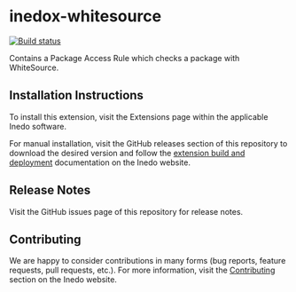 # inedox-whitesource

[![Build status](https://ci.appveyor.com/api/projects/status/34o2521kcjufuc7r/branch/master?svg=true)](https://ci.appveyor.com/project/Inedo/inedox-whitesource/branch/master)

Contains a Package Access Rule which checks a package with WhiteSource.

## Installation Instructions

To install this extension, visit the Extensions page within the applicable Inedo software.

For manual installation, visit the GitHub releases section of this repository to download the desired version and follow the [extension build and deployment](https://inedo.com/support/documentation/various/inedo-sdk/creating#building-deploying) documentation on the Inedo website.

## Release Notes

Visit the GitHub issues page of this repository for release notes.

## Contributing

We are happy to consider contributions in many forms (bug reports, feature requests, pull requests, etc.). For more information, visit the [Contributing](https://inedo.com/open/contributing) section on the Inedo website.
